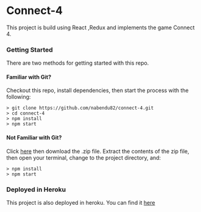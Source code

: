 # Connect-4

This project is build using React ,Redux and implements the game Connect 4. 

### Getting Started

There are two methods for getting started with this repo.

#### Familiar with Git?
Checkout this repo, install dependencies, then start the process with the following:

```
> git clone https://github.com/nabendu82/connect-4.git
> cd connect-4
> npm install
> npm start
```

#### Not Familiar with Git?
Click [here](https://github.com/nabendu82/connect-4/archive/master.zip) then download the .zip file.  Extract the contents of the zip file, then open your terminal, change to the project directory, and:

```
> npm install
> npm start
```

### Deployed in Heroku
This project is also deployed in heroku. You can find it [here](https://fathomless-woodland-70102.herokuapp.com/)
